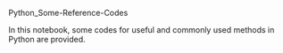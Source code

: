 Python_Some-Reference-Codes

In this notebook, some codes for useful and commonly used methods in Python are provided.
